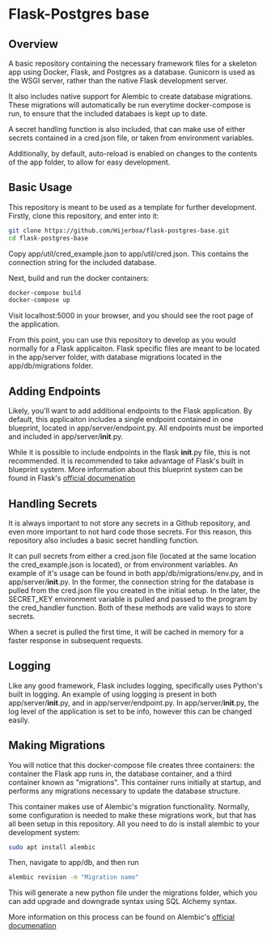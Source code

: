 # Flask-Postgres base

## Overview

A basic repository containing the necessary framework files for a skeleton app using Docker, Flask, and Postgres as a database. Gunicorn is used as the WSGI server, rather than the native Flask development server.

It also includes native support for Alembic to create database migrations. These migrations will automatically be run everytime docker-compose is run, to ensure that the included databaes is kept up to date.

A secret handling function is also included, that can make use of either secrets contained in a cred.json file, or taken from environment variables.

Additionally, by default, auto-reload is enabled on changes to the contents of the app folder, to allow for easy development.

## Basic Usage

This repository is meant to be used as a template for further development. Firstly, clone this repository, and enter into it:

```bash
git clone https://github.com/Hijerboa/flask-postgres-base.git
cd flask-postgres-base
```

Copy app/util/cred_example.json to app/util/cred.json. This contains the connection string for the included database.

Next, build and run the docker containers:

```bash
docker-compose build
docker-compose up
```

Visit localhost:5000 in your browser, and you should see the root page of the application.

From this point, you can use this repository to develop as you would normally for a Flask applicaiton. Flask specific files are meant to be located in the app/server folder, with database migrations located in the app/db/migrations folder.

## Adding Endpoints

Likely, you'll want to add additional endpoints to the Flask application. By default, this applicaiton includes a single endpoint contained in one blueprint, located in app/server/endpoint.py. All endpoints must be imported and included in app/server/__init__.py.

While it is possible to include endpoints in the flask __init__.py file, this is not recommended. It is recommended to take advantage of Flask's built in blueprint system. More information about this blueprint system can be found in Flask's [official documenation](https://flask.palletsprojects.com/en/2.0.x/blueprints/)

## Handling Secrets

It is always important to not store any secrets in a Github repository, and even more important to not hard code those secrets. For this reason, this repository also includes a basic secret handling function. 

It can pull secrets from either a cred.json file (located at the same location the cred_example.json is located), or from environment variables. An example of it's usage can be found in both app/db/migrations/env.py, and in app/server/__init__.py. In the former, the connection string for the database is pulled from the cred.json file you created in the initial setup. In the later, the SECRET_KEY environment variable is pulled and passed to the program by the cred_handler function. Both of these methods are valid ways to store secrets.

When a secret is pulled the first time, it will be cached in memory for a faster response in subsequent requests.

## Logging

Like any good framework, Flask includes logging, specifically uses Python's built in logging. An example of using logging is present in both app/server/__init__.py, and in app/server/endpoint.py. In app/server/__init__.py, the log level of the application is set to be info, however this can be changed easily.

## Making Migrations

You will notice that this docker-compose file creates three containers: the container the Flask app runs in, the database container, and a third container known as "migrations". This container runs initially at startup, and performs any migrations necessary to update the database structure.

This container makes use of Alembic's migration functionality. Normally, some configuration is needed to make these migrations work, but that has all been setup in this repository. All you need to do is install alembic to your development system:

```bash
sudo apt install alembic
```

Then, navigate to app/db, and then run

```bash
alembic revision -m "Migration name"
```

This will generate a new python file under the migrations folder, which you can add upgrade and downgrade syntax using SQL Alchemy syntax.

More information on this process can be found on Alembic's [official documenation](https://alembic.sqlalchemy.org/en/latest/tutorial.html#create-a-migration-script)